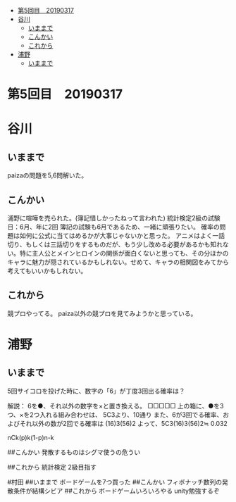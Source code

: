 

- [第5回目　20190317](#%E7%AC%AC5%E5%9B%9E%E7%9B%AE-20190317)
- [谷川](#%E8%B0%B7%E5%B7%9D)
  - [いままで](#%E3%81%84%E3%81%BE%E3%81%BE%E3%81%A7)
  - [こんかい](#%E3%81%93%E3%82%93%E3%81%8B%E3%81%84)
  - [これから](#%E3%81%93%E3%82%8C%E3%81%8B%E3%82%89)
- [浦野](#%E6%B5%A6%E9%87%8E)
  - [いままで](#%E3%81%84%E3%81%BE%E3%81%BE%E3%81%A7-1)

# 第5回目　20190317

# 谷川
## いままで
paizaの問題を5,6問解いた。

## こんかい
浦野に喧嘩を売られた。(簿記惜しかったねって言われた)
統計検定2級の試験日：6月、年に2回
簿記の試験も6月であるため、一緒に頑張りたい。
確率の問題は如何に公式に当てはめるかが大事じゃないかと思った。
アニメはよく一話切り、もしくは三話切りをするものだが、もう少し改める必要があるかも知れない。特に主人公とメインヒロインの関係が面白くないと思っても、その分ほかのキャラに魅力が隠されているかもしれない。せめて、キャラの相関図をみてから考えてもいいかもしれない。

## これから
競プロやってる。
paiza以外の競プロを見てみようかと思っている。

# 浦野
## いままで
5回サイコロを投げた時に、数字の「6」が丁度3回出る確率は？

解説：
6を●、それ以外の数字を×と置き換える。
□□□□□
上の箱に、●を3つ、×を2つ入れる組み合わせは、
5C3より、10通り
また、6が3回でる確率、およびそれ以外の数が2回でる確率は
(16)3(56)2
よって、5C3(16)3(56)2≒ 0.032

nCk(p)k(1-p)n-k

##こんかい
発散するものはシグマ使うの危うい

##これから
統計検定 2級目指す

#村田
##いままで
ボードゲームを7つ買った
##こんかい
フィボナッチ数列の発散条件が結構シビア
##これから
ボードゲームいろいろやる
unity勉強するぞ

